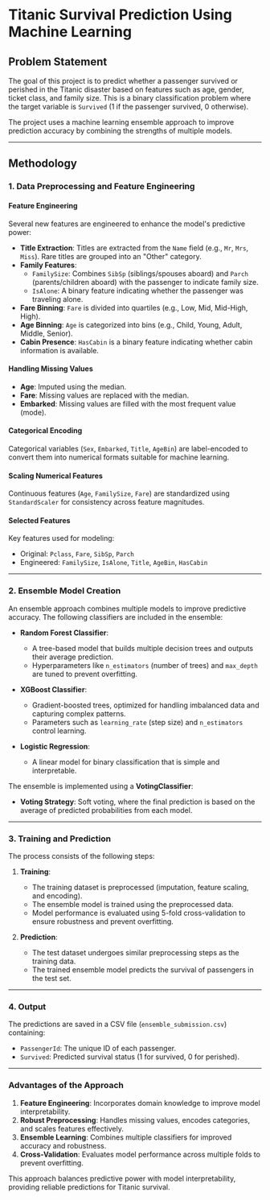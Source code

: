 # Titanic Survival Prediction Using Machine Learning

## **Problem Statement**

The goal of this project is to predict whether a passenger survived or perished in the Titanic disaster based on features such as age, gender, ticket class, and family size. This is a binary classification problem where the target variable is `Survived` (1 if the passenger survived, 0 otherwise).

The project uses a machine learning ensemble approach to improve prediction accuracy by combining the strengths of multiple models.

---

## **Methodology**

### **1. Data Preprocessing and Feature Engineering**

#### **Feature Engineering**
Several new features are engineered to enhance the model's predictive power:
- **Title Extraction**: Titles are extracted from the `Name` field (e.g., `Mr`, `Mrs`, `Miss`). Rare titles are grouped into an "Other" category.
- **Family Features**:
  - `FamilySize`: Combines `SibSp` (siblings/spouses aboard) and `Parch` (parents/children aboard) with the passenger to indicate family size.
  - `IsAlone`: A binary feature indicating whether the passenger was traveling alone.
- **Fare Binning**: `Fare` is divided into quartiles (e.g., Low, Mid, Mid-High, High).
- **Age Binning**: `Age` is categorized into bins (e.g., Child, Young, Adult, Middle, Senior).
- **Cabin Presence**: `HasCabin` is a binary feature indicating whether cabin information is available.

#### **Handling Missing Values**
- **Age**: Imputed using the median.
- **Fare**: Missing values are replaced with the median.
- **Embarked**: Missing values are filled with the most frequent value (mode).

#### **Categorical Encoding**
Categorical variables (`Sex`, `Embarked`, `Title`, `AgeBin`) are label-encoded to convert them into numerical formats suitable for machine learning.

#### **Scaling Numerical Features**
Continuous features (`Age`, `FamilySize`, `Fare`) are standardized using `StandardScaler` for consistency across feature magnitudes.

#### **Selected Features**
Key features used for modeling:
- Original: `Pclass`, `Fare`, `SibSp`, `Parch`
- Engineered: `FamilySize`, `IsAlone`, `Title`, `AgeBin`, `HasCabin`

---

### **2. Ensemble Model Creation**

An ensemble approach combines multiple models to improve predictive accuracy. The following classifiers are included in the ensemble:

- **Random Forest Classifier**:
  - A tree-based model that builds multiple decision trees and outputs their average prediction.
  - Hyperparameters like `n_estimators` (number of trees) and `max_depth` are tuned to prevent overfitting.

- **XGBoost Classifier**:
  - Gradient-boosted trees, optimized for handling imbalanced data and capturing complex patterns.
  - Parameters such as `learning_rate` (step size) and `n_estimators` control learning.

- **Logistic Regression**:
  - A linear model for binary classification that is simple and interpretable.

The ensemble is implemented using a **VotingClassifier**:
- **Voting Strategy**: Soft voting, where the final prediction is based on the average of predicted probabilities from each model.

---

### **3. Training and Prediction**

The process consists of the following steps:

1. **Training**:
   - The training dataset is preprocessed (imputation, feature scaling, and encoding).
   - The ensemble model is trained using the preprocessed data.
   - Model performance is evaluated using 5-fold cross-validation to ensure robustness and prevent overfitting.

2. **Prediction**:
   - The test dataset undergoes similar preprocessing steps as the training data.
   - The trained ensemble model predicts the survival of passengers in the test set.

---

### **4. Output**

The predictions are saved in a CSV file (`ensemble_submission.csv`) containing:
- `PassengerId`: The unique ID of each passenger.
- `Survived`: Predicted survival status (1 for survived, 0 for perished).

---

### **Advantages of the Approach**
1. **Feature Engineering**: Incorporates domain knowledge to improve model interpretability.
2. **Robust Preprocessing**: Handles missing values, encodes categories, and scales features effectively.
3. **Ensemble Learning**: Combines multiple classifiers for improved accuracy and robustness.
4. **Cross-Validation**: Evaluates model performance across multiple folds to prevent overfitting.

This approach balances predictive power with model interpretability, providing reliable predictions for Titanic survival.

